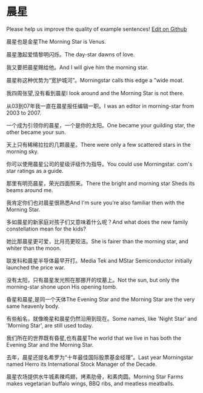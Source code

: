 # 晨星

Please help us improve the quality of example sentences! [Edit on Github](https://github.com/jiyushe/jiyu-example-sentence-source/blob/main/chinese/chenxing.md)

<p><span class="chinese">晨星也是金星</span><span class="english">The Morning Star is Venus.</span></p>

<p><span class="chinese">晨星激起爱情黎明闪烁。</span><span class="english">The day-star dawns of love.</span></p>

<p><span class="chinese">我又要把晨星赐给他。</span><span class="english">And I will give him the morning star.</span></p>

<p><span class="chinese">晨星称这种优势为“宽护城河”。</span><span class="english">Morningstar calls this edge a "wide moat.</span></p>

<p><span class="chinese">我四周张望,没有看到晨星</span><span class="english">I look around and the Morning Star is not there.</span></p>

<p><span class="chinese">从03到07年我一直在晨星报任编辑一职。</span><span class="english">I was an editor in morning-star from 2003 to 2007.</span></p>

<p><span class="chinese">一个成为引领你的晨星，一个是你的太阳。</span><span class="english">One became your guilding star, the other became your sun.</span></p>

<p><span class="chinese">天上只有稀稀拉拉的几颗晨星。</span><span class="english">There were only a few scattered stars in the morning sky.</span></p>

<p><span class="chinese">你可以使用晨星公司的星级评级作为指导。</span><span class="english">You could use Morningstar. com's star ratings as a guide.</span></p>

<p><span class="chinese">那里有明亮晨星，荣光四面照来。</span><span class="english">There the bright and morning star Sheds its beams around me.</span></p>

<p><span class="chinese">我肯定你们也对晨星很熟悉</span><span class="english">And I'm sure you're also familiar then with the Morning Star.</span></p>

<p><span class="chinese">多如晨星的新家庭对孩子们又意味着什么呢？</span><span class="english">And what does the new family constellation mean for the kids?</span></p>

<p><span class="chinese">她比那晨星更可爱，比月亮更皎洁。</span><span class="english">She is fairer than the morning star, and whiter than the moon.</span></p>

<p><span class="chinese">联发科和晨星半导体最早开打。</span><span class="english">Media Tek and MStar Semiconductor initially launched the price war.</span></p>

<p><span class="chinese">没有太阳，只有晨星发光照在那挪开的坟墓上。</span><span class="english">Not the sun, but only the morning-star shone upon His opening tomb.</span></p>

<p><span class="chinese">昏星和晨星,是同一个天体</span><span class="english">The Evening Star and the Morning Star are the very same heavenly body.</span></p>

<p><span class="chinese">有些船名，就像晚星和晨星仍然沿用到现在。</span><span class="english">Some names, like 'Night Star' and 'Morning Star', are still used today.</span></p>

<p><span class="chinese">我们所在的世界既有昏星,也有晨星</span><span class="english">The world that we live in has both the Evening Star and the Morning Star.</span></p>

<p><span class="chinese">去年，晨星还提名希罗为“十年最佳国际股票基金经理”。</span><span class="english">Last year Morningstar named Herro its International Stock Manager of the Decade.</span></p>

<p><span class="chinese">晨星农场提供水牛城素辣鸡翅，烤素肋骨，和素肉圆。</span><span class="english">Morning Star Farms makes vegetarian buffalo wings, BBQ ribs, and meatless meatballs.</span></p>

